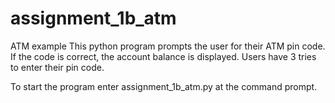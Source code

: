 # assignment_1b_atm
ATM example
This python program prompts the user for their ATM pin code.  If the code is
correct, the account balance is displayed.  Users have 3 tries to enter their
pin code.

To start the program enter assignment_1b_atm.py at the command prompt.

